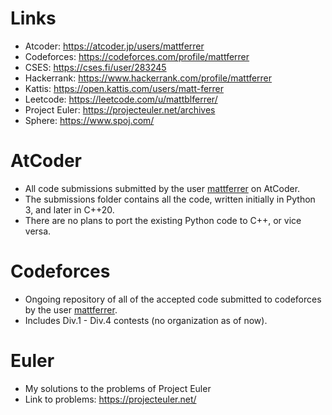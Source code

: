 # Links
  - Atcoder: https://atcoder.jp/users/mattferrer
  - Codeforces: https://codeforces.com/profile/mattferrer
  - CSES: https://cses.fi/user/283245 
  - Hackerrank: https://www.hackerrank.com/profile/mattferrer
  - Kattis: https://open.kattis.com/users/matt-ferrer 
  - Leetcode: https://leetcode.com/u/mattblferrer/ 
  - Project Euler: https://projecteuler.net/archives
  - Sphere: https://www.spoj.com/ 

# AtCoder
  - All code submissions submitted by the user [mattferrer](https://atcoder.jp/users/mattferrer) on AtCoder.
  - The submissions folder contains all the code, written initially in Python 3, and later in C++20.
  - There are no plans to port the existing Python code to C++, or vice versa. 
# Codeforces
  - Ongoing repository of all of the accepted code submitted to codeforces by the user [mattferrer](https://codeforces.com/profile/mattferrer).
  - Includes Div.1 - Div.4 contests (no organization as of now).
# Euler
  - My solutions to the problems of Project Euler
  - Link to problems: https://projecteuler.net/ 
